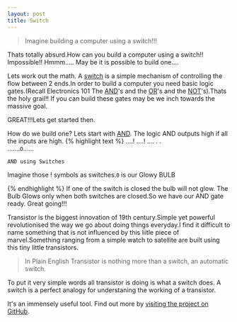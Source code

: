 ```yaml
---
layout: post
title: Switch
---
```


> Imagine building a computer using a switch!!!

Thats totally absurd.How can you build a computer using a switch!! Impossible!!
Hmmm.....
May be it is possible to build one....

Lets work out the math.
A [switch](https://en.wikipedia.org/wiki/Switch) is a simple mechanism of controlling the flow between 2 ends.In order to build a computer you need basic logic gates.(Recall Electronics 101 The [AND](https://en.wikibooks.org/wiki/Electronics/Basic_gates)'s and the [OR](https://en.wikibooks.org/wiki/Electronics/Basic_gates)'s and the [NOT](https://en.wikibooks.org/wiki/Electronics/Basic_gates)'s).Thats the holy grail!!
If you can build these gates may be we inch towards the massive goal.

GREAT!!!Lets get started then.

How do we build one?
Lets start with [AND](https://en.wikibooks.org/wiki/Electronics/Basic_gates). The logic AND outputs high if all the inputs are high.
{% highlight text %}
    ....! ....! ....
    .              .     
    .......`O`......
    
    AND using Switches
    
 Imagine those ! symbols as switches.`0` is our Glowy BULB

{% endhighlight %}
If one of the switch is closed the bulb will not glow. The Bulb Glows only when both switches are closed.So we have our AND gate ready. Great going!!!




Transistor is the biggest innovation of 19th century.Simple yet powerful revolutionised the way we go about doing things everyday.I find it difficult to name something that is not influenced by this liitle piece of marvel.Something ranging from a simple watch to satellite are built using this tiny little transistors. 

> In Plain English Transistor is nothing more than a switch, an automatic switch.

To put it very simple words all transistor is doing is what a switch does. A switch is a perfect analogy for understaning the working of a transistor.


It's an immensely useful tool. Find out more by [visiting the project on GitHub](https://github.com/jekyll/jekyll).
